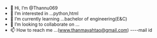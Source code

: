 - 👋 Hi, I’m @Thannu069
- 👀 I’m interested in ...python,html
- 🌱 I’m currently learning ...bachelor of engineering(E&C)
- 💞️ I’m looking to collaborate on ...
- 📫 How to reach me ...(www.thanmayahtao@gmail.com) ----mail id

<!---
Thannu069/Thannu069 is a ✨ special ✨ repository because its `README.md` (this file) appears on your GitHub profile.
You can click the Preview link to take a look at your changes.
--->
